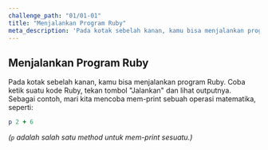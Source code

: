 ```yaml
---
challenge_path: "01/01-01"
title: "Menjalankan Program Ruby"
meta_description: 'Pada kotak sebelah kanan, kamu bisa menjalankan program Ruby. Coba ketik suatu kode Ruby, tekan tombol "Jalankan" dan lihat outputnya.'
---
```


## Menjalankan Program Ruby

Pada kotak sebelah kanan, kamu bisa menjalankan program Ruby. Coba ketik suatu kode Ruby, tekan tombol "Jalankan" dan lihat outputnya. Sebagai contoh, mari kita mencoba mem-print sebuah operasi matematika, seperti:

```ruby
p 2 + 6
```

*(`p` adalah salah satu method untuk mem-print sesuatu.)*
